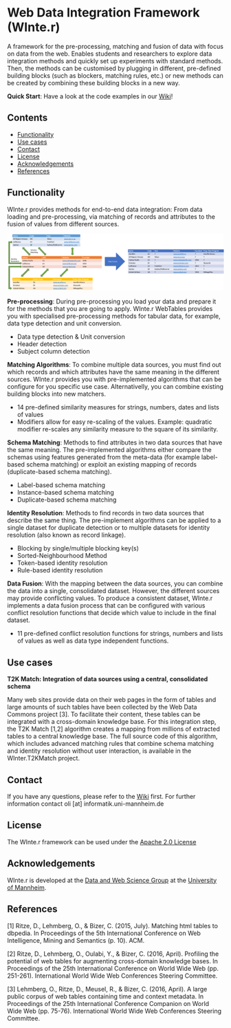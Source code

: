 # **W**eb Data **Inte**g**r**ation Framework (WInte.r)

A framework for the pre-processing, matching and fusion of data with focus on data from the web. Enables students and researchers to explore data integration methods and quickly set up experiments with standard methods. Then, the methods can be customised by plugging in different, pre-defined building blocks (such as blockers, matching rules, etc.) or new methods can be created by combining these building blocks in a new way.

**Quick Start**: Have a look at the code examples in our [Wiki](../../wiki)!

## Contents
- [Functionality](#functionality)
- [Use cases](#use-cases)
- [Contact](#contact)
- [License](#license)
- [Acknowledgements](#acknowledgements)
- [References](#references)

## Functionality
WInte.r provides methods for end-to-end data integration: From data loading and pre-processing, via matching of records and attributes to the fusion of values from different sources.

![Data Integration Process Example](/img/integration_overview.png)

**Pre-processing**: During pre-processing you load your data and prepare it for the methods that you are going to apply. WInte.r WebTables provides you with specialised pre-processing methods for tabular data, for example, data type detection and unit conversion.
-	Data type detection & Unit conversion
-	Header detection
-	Subject column detection

**Matching Algorithms**: To combine multiple data sources, you must find out which records and which attributes have the same meaning in the different sources. WInte.r provides you with pre-implemented algorithms that can be configure for you specific use case. Alternativelly, you can combine existing building blocks into new matchers.
-	14 pre-defined similarity measures for strings, numbers, dates and lists of values
-	Modifiers allow for easy re-scaling of the values. Example: quadratic modifier re-scales any similarity measure to the square of its similarity.

**Schema Matching**: Methods to find attributes in two data sources that have the same meaning. The pre-implemented algorithms either compare the schemas using features generated from the meta-data (for example label-based schema matching) or exploit an existing mapping of records (duplicate-based schema matching).
-	Label-based schema matching
-	Instance-based schema matching
-	Duplicate-based schema matching

**Identity Resolution**: Methods to find records in two data sources that describe the same thing. The pre-implement algorithms can be applied to a single dataset for duplicate detection or to multiple datasets for identity resolution (also known as record linkage).
-	Blocking by single/multiple blocking key(s)
-	Sorted-Neighbourhood Method
-	Token-based identity resolution
-	Rule-based identity resolution

**Data Fusion**: With the mapping between the data sources, you can combine the data into a single, consolidated dataset. However, the different sources may provide conflicting values. To produce a consistent dataset, WInte.r implements a data fusion process that can be configured with various conflict resolution functions that decide which value to include in the final dataset.
-	11 pre-defined conflict resolution functions for strings, numbers and lists of values as well as data type independent functions.

## Use cases

**T2K Match: Integration of data sources using a central, consolidated schema**

Many web sites provide data on their web pages in the form of tables and large amounts of such tables have been collected by the Web Data Commons project [3]. To facilitate their content, these tables can be integrated with a cross-domain knowledge base. For this integration step, the T2K Match [1,2] algorithm creates a mapping from millions of extracted tables to a central knowledge base. The full source code of this algorithm, which includes advanced matching rules that combine schema matching and identity resolution without user interaction, is available in the WInter.T2KMatch project.

## Contact

If you have any questions, please refer to the [Wiki](/wiki/) first. For further information contact oli [at] informatik.uni-mannheim.de

## License

The WInte.r framework can be used under the [Apache 2.0 License](http://www.apache.org/licenses/LICENSE-2.0)

## Acknowledgements

WInte.r is developed at the [Data and Web Science Group](http://dws.informatik.uni-mannheim.de/) at the [University of Mannheim](http://www.uni-mannheim.de/).

## References
[1] Ritze, D., Lehmberg, O., & Bizer, C. (2015, July). Matching html tables to dbpedia. In Proceedings of the 5th International Conference on Web Intelligence, Mining and Semantics (p. 10). ACM.

[2] Ritze, D., Lehmberg, O., Oulabi, Y., & Bizer, C. (2016, April). Profiling the potential of web tables for augmenting cross-domain knowledge bases. In Proceedings of the 25th International Conference on World Wide Web (pp. 251-261). International World Wide Web Conferences Steering Committee.

[3] Lehmberg, O., Ritze, D., Meusel, R., & Bizer, C. (2016, April). A large public corpus of web tables containing time and context metadata. In Proceedings of the 25th International Conference Companion on World Wide Web (pp. 75-76). International World Wide Web Conferences Steering Committee.
